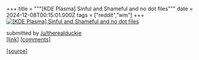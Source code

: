+++
title = """[KDE Plasma] Sinful and Shameful and no dot files"""
date = 2024-12-08T00:15:01.000Z
tags = ["reddit","wm"]
+++
[![[KDE Plasma] Sinful and Shameful and no dot files](https://external-preview.redd.it/Lqxp2BwRvFdudoj0LDoTwsTh7gnzcGew4Hzt4oqUbLg.png?width=640&crop=smart&auto=webp&s=772a81fb1ca4ea4dac1470f3530e876de57b3055 "[KDE Plasma] Sinful and Shameful and no dot files")](https://www.reddit.com/r/unixporn/comments/1h96638/kde_plasma_sinful_and_shameful_and_no_dot_files/)

submitted by [/u/therealduckie](https://www.reddit.com/user/therealduckie)  
[\[link\]](https://i.imgur.com/TvQu03O.png) [\[comments\]](https://www.reddit.com/r/unixporn/comments/1h96638/kde_plasma_sinful_and_shameful_and_no_dot_files/)

[[source]](https://www.reddit.com/r/unixporn/comments/1h96638/kde_plasma_sinful_and_shameful_and_no_dot_files/)
